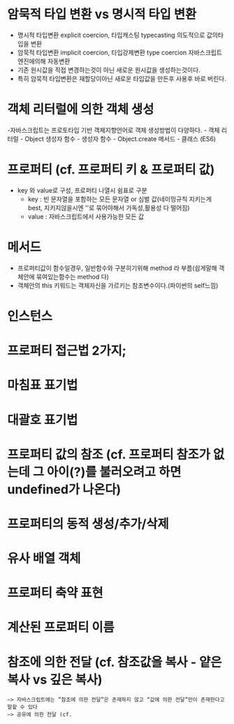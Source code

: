 # 암묵적 타입 변환 vs 명시적 타입 변환  
- 명시적 타입변환 explicit coercion, 타입캐스팅 typecasting
의도적으로 값의타입을 변환
- 암묵적 타입변환 implicit coercion, 타입강제변환 type coercion
자바스크립트 엔진에의해 자동변환
- 기존 원시값을 직접 변경하는것이 아닌 새로운 원시값을 생성하는것이다.
- 특히 암묵적 타입변환은 재할당이아닌 새로운 타입값을 만든후 사용후 바로 버린다.

# 객체 리터럴에 의한 객체 생성 
-자바스크립트는 프로토타입 기반 객체지향언어로 객체 생성방법이 다양하다.
    - 객체 리터럴
    - Object 생성자 함수
    - 생성자 함수
    - Object.create 메서드
    - 클래스 (ES6)

# 프로퍼티 (cf. 프로퍼티 키 & 프로퍼티 값)
- key 와 value로 구성, 프로퍼티 나열시 쉼표로 구분
    - key : 빈 문자열을 포함하는 모든 문자열 or 심벌 값(네이밍규칙 지키는게 best, 지키지않을시엔 ''로 묶어야해서 가독성,활용성 다 떨어짐)
    - value : 자바스크립트에서 사용가능한 모든 값
# 메서드 
- 프로퍼티값이 함수일경우, 일반함수와 구분히기위해 method 라 부름(쉽게말해 객체안에 묶여있는함수는 method 다)
- 객체안의 this 키워드는 객체자신을 가르키는 참조변수이다.(파이썬의 self느낌)
# 인스턴스 

# 프로퍼티 접근법 2가지; 

# 마침표 표기법

# 대괄호 표기법

# 프로퍼티 값의 참조 (cf. 프로퍼티 참조가 없는데 그 아이(?)를 불러오려고 하면 undefined가 나온다)

# 프로퍼티의 동적 생성/추가/삭제

# 유사 배열 객체 

# 프로퍼티 축약 표현 

# 계산된 프로퍼티 이름 

# 참조에 의한 전달 (cf. 참조값을 복사 - 얕은복사 vs 깊은 복사)
	—> 자바스크립트에는 “참조에 의한 전달”은 존재하지 않고 “값에 의한 전달”만이 존재한다고 말할 수 있다
	—> 공유에 의한 전달 (cf.